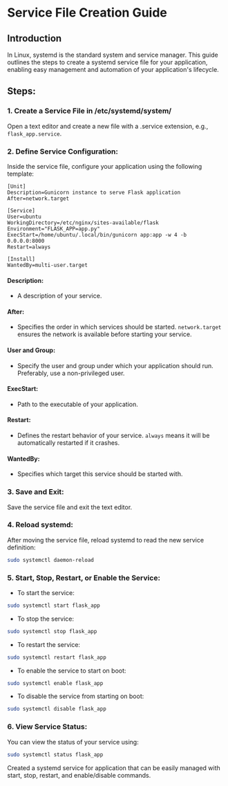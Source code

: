 # Service File Creation Guide

## Introduction
In Linux, systemd is the standard system and service manager. This guide outlines the steps to create a systemd service file for your application, enabling easy management and automation of your application's lifecycle.

## Steps:

### 1. Create a Service File in /etc/systemd/system/

Open a text editor and create a new file with a .service extension, e.g., `flask_app.service`.

### 2. Define Service Configuration:

Inside the service file, configure your application using the following template:

```plaintext
[Unit]
Description=Gunicorn instance to serve Flask application
After=network.target

[Service]
User=ubuntu
WorkingDirectory=/etc/nginx/sites-available/flask
Environment="FLASK_APP=app.py"
ExecStart=/home/ubuntu/.local/bin/gunicorn app:app -w 4 -b 0.0.0.0:8000
Restart=always

[Install]
WantedBy=multi-user.target
```

#### Description:
- A description of your service.

#### After:
- Specifies the order in which services should be started. `network.target` ensures the network is available before starting your service.

#### User and Group:
- Specify the user and group under which your application should run. Preferably, use a non-privileged user.

#### ExecStart:
- Path to the executable of your application.

#### Restart:
- Defines the restart behavior of your service. `always` means it will be automatically restarted if it crashes.

#### WantedBy:
- Specifies which target this service should be started with.

### 3. Save and Exit:

Save the service file and exit the text editor.

### 4. Reload systemd:

After moving the service file, reload systemd to read the new service definition:

```bash
sudo systemctl daemon-reload
```

### 5. Start, Stop, Restart, or Enable the Service:

- To start the service:
```bash
sudo systemctl start flask_app
```
- To stop the service:
```bash
sudo systemctl stop flask_app
```
- To restart the service:
```bash
sudo systemctl restart flask_app
```
- To enable the service to start on boot:
```bash
sudo systemctl enable flask_app
```
- To disable the service from starting on boot:
```bash
sudo systemctl disable flask_app
```

### 6. View Service Status:

You can view the status of your service using:

```bash
sudo systemctl status flask_app
```

Created a systemd service for application that can be easily managed with start, stop, restart, and enable/disable commands.
